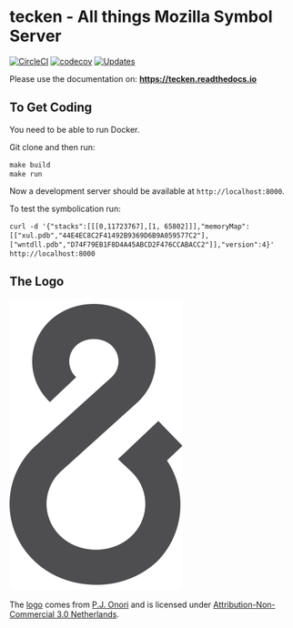 tecken - All things Mozilla Symbol Server
=========================================

[![CircleCI](https://circleci.com/gh/mozilla/tecken.svg?style=svg)](https://circleci.com/gh/mozilla/tecken)
[![codecov](https://codecov.io/gh/mozilla/tecken/branch/master/graph/badge.svg)](https://codecov.io/gh/mozilla/tecken)
[![Updates](https://pyup.io/repos/github/mozilla/tecken/shield.svg)](https://pyup.io/repos/github/mozilla/tecken/)


Please use the documentation on: **https://tecken.readthedocs.io**


To Get Coding
-------------

You need to be able to run Docker.

Git clone and then run:

    make build
    make run

Now a development server should be available at `http://localhost:8000`.

To test the symbolication run:

    curl -d '{"stacks":[[[0,11723767],[1, 65802]]],"memoryMap":[["xul.pdb","44E4EC8C2F41492B9369D6B9A059577C2"],["wntdll.pdb","D74F79EB1F8D4A45ABCD2F476CCABACC2"]],"version":4}' http://localhost:8000


The Logo
--------

![logo](logo.png "The Logo")

The [logo](https://www.iconfinder.com/icons/118754/ampersand_icon) comes from
[P.J. Onori](http://www.somerandomdude.com/) and is licensed under
[Attribution-Non-Commercial 3.0 Netherlands](http://creativecommons.org/licenses/by-nc/3.0/nl/deed.en_GB).
